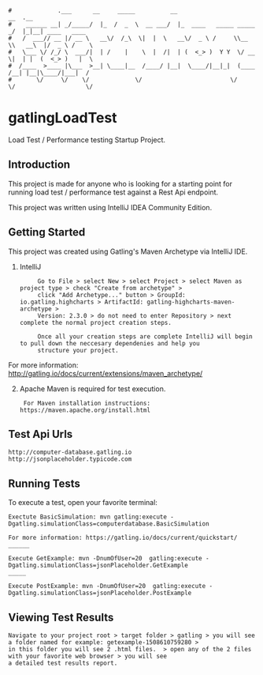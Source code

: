 ```
#             .___      __     _____          __                         __  .__
#    ______ __| _/_____/  |_  /  _  \  __ ___/  |_  ____   _____ _____ _/  |_|__| ____   ____
#   /  ___// __ |/ __ \   __\/  /_\  \|  |  \   __\/  _ \ /     \\__  \\   __\  |/  _ \ /    \
#   \___ \/ /_/ \  ___/|  | /    |    \  |  /|  | (  <_> )  Y Y  \/ __ \|  | |  (  <_> )   |  \
#  /____  >____ |\___  >__| \____|__  /____/ |__|  \____/|__|_|  (____  /__| |__|\____/|___|  /
#       \/     \/    \/             \/                         \/     \/                    \/
```
# gatlingLoadTest
Load Test / Performance testing Startup Project.


Introduction
------------
This project is made for anyone who is looking for a starting point for running load test / performance test against a Rest Api endpoint.

This project was written using IntelliJ IDEA Community Edition.


Getting Started
-----
This project was created using Gatling's Maven Archetype via IntelliJ IDE.

1) IntelliJ 

            Go to File > select New > select Project > select Maven as project type > check "Create from archetype" >
            click "Add Archetype..." button > GroupId: io.gatling.highcharts > ArtifactId: gatling-highcharts-maven-archetype >
            Version: 2.3.0 > do not need to enter Repository > next complete the normal project creation steps. 
            
            Once all your creation steps are complete IntelliJ will begin to pull down the neccesary dependenies and help you 
            structure your project.

For more information: http://gatling.io/docs/current/extensions/maven_archetype/

    
2) Apache Maven is required for test execution.  

        For Maven installation instructions:  https://maven.apache.org/install.html
    
    
Test Api Urls
-----
    http://computer-database.gatling.io
    http://jsonplaceholder.typicode.com


Running Tests
-----
To execute a test, open your favorite terminal:

    Exectute BasicSimulation: mvn gatling:execute -Dgatling.simulationClass=computerdatabase.BasicSimulation

    For more information: https://gatling.io/docs/current/quickstart/
    ______ 

    Execute GetExample: mvn -DnumOfUser=20  gatling:execute -Dgatling.simulationClass=jsonPlaceholder.GetExample
    _____
    
    Execute PostExample: mvn -DnumOfUser=20  gatling:execute -Dgatling.simulationClass=jsonPlaceholder.PostExample


Viewing Test Results
-----
    Navigate to your project root > target folder > gatling > you will see a folder named for example: getexample-1508610759280 > 
    in this folder you will see 2 .html files.  > open any of the 2 files with your favorite web browser > you will see
    a detailed test results report.